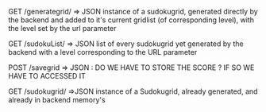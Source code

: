 GET /generategrid/<level> => JSON instance of a sudokugrid, generated directly by the backend and added to it's current gridlist (of corresponding level), with the level set by the url parameter

GET /sudokuList/<level> => JSON list of every sudokugrid yet generated by the backend with a level corresponding to the URL parameter

POST /savegrid => JSON : DO WE HAVE TO STORE THE SCORE ? IF SO WE HAVE TO ACCESSED IT 

GET /sudokugrid/<id> =>JSON instance of a Sudokugrid, already generated, and already in backend memory's

